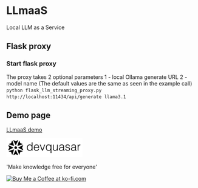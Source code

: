 # LLmaaS
Local LLM as a Service



## Flask proxy

### Start flask proxy

The proxy takes 2 optional parameters
1 - local Ollama generate URL
2 - model name
(The default values are the same as seen in the example call) 
`python flask_llm_streaming_proxy.py http://localhost:11434/api/generate llama3.1`


## Demo page
[LLmaaS demo](https://devquasar.com/llmaas/)

[<img src="https://raw.githubusercontent.com/csabakecskemeti/devquasar/main/dq_logo_black-transparent.png" width="200"/>](https://devquasar.com)

'Make knowledge free for everyone'

<a href='https://ko-fi.com/L4L416YX7C' target='_blank'><img height='36' style='border:0px;height:36px;' src='https://storage.ko-fi.com/cdn/kofi6.png?v=6' border='0' alt='Buy Me a Coffee at ko-fi.com' /></a>
